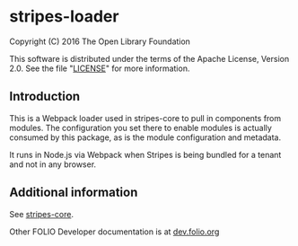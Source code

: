 # stripes-loader

Copyright (C) 2016 The Open Library Foundation

This software is distributed under the terms of the Apache License,
Version 2.0. See the file "[LICENSE](LICENSE)" for more information.

## Introduction

This is a Webpack loader used in stripes-core to pull in components from
modules. The configuration you set there to enable modules is actually
consumed by this package, as is the module configuration and metadata.

It runs in Node.js via Webpack when Stripes is being bundled for a tenant
and not in any browser.

## Additional information

See [stripes-core](https://github.com/folio-org/stripes-experiments/tree/master/stripes-core).

Other FOLIO Developer documentation is at [dev.folio.org](http://dev.folio.org/)
